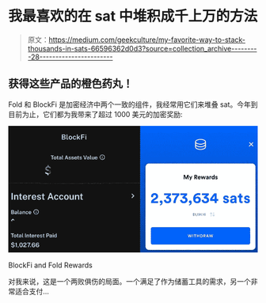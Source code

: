 # 我最喜欢的在 sat 中堆积成千上万的方法

> 原文：<https://medium.com/geekculture/my-favorite-way-to-stack-thousands-in-sats-66596362d0d3?source=collection_archive---------28----------------------->

## 获得这些产品的橙色药丸！

Fold 和 BlockFi 是加密经济中两个一致的组件，我经常用它们来堆叠 sat。今年到目前为止，它们都为我带来了超过 1000 美元的加密奖励:

![](img/44349689fdf7a03c0ded6e49a9167973.png)

BlockFi and Fold Rewards

对我来说，这是一个两败俱伤的局面。一个满足了作为储蓄工具的需求，另一个非常适合支付…